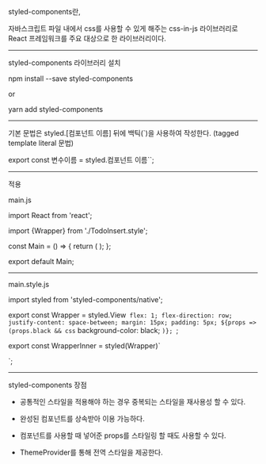 styled-components란,

자바스크립트 파일 내에서 css를 사용할 수 있게 해주는 css-in-js 라이브러리로 React 프레임워크를 주요 대상으로 한 라이브러리이다.

---

styled-components 라이브러리 설치

npm install --save styled-components

or

yarn add styled-components

---

기본 문법은 styled.[컴포넌트 이름] 뒤에 백틱(`)을 사용하여 작성한다. (tagged template literal 문법)

export const 변수이름 = styled.컴포넌트 이름``;

---

적용

main.js

import React from 'react';

import {Wrapper} from './TodoInsert.style';

const Main = () => {
return (
<Wrapper></Wrapper>
);
};

export default Main;

---

main.style.js

import styled from 'styled-components/native';

export const Wrapper = styled.View` flex: 1; flex-direction: row; justify-content: space-between; margin: 15px; padding: 5px; ${props => (props.black && css`
background-color: black;
`)}; `;

export const WrapperInner = styled(Wrapper)`

`;

---

styled-components 장점

- 공통적인 스타일을 적용해야 하는 경우 중복되는 스타일을 재사용성 할 수 있다.

- 완성된 컴포넌트를 상속받아 이용 가능하다.

- 컴포넌트를 사용할 때 넣어준 props를 스타일링 할 때도 사용할 수 있다.

- ThemeProvider를 통해 전역 스타일을 제공한다.
